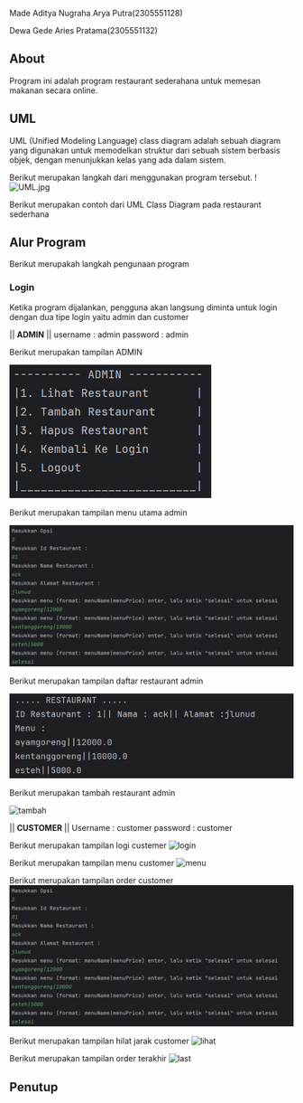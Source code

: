 
Made Aditya Nugraha Arya Putra(2305551128)

Dewa Gede Aries Pratama(2305551132)
## About

Program ini adalah program restaurant sederahana untuk memesan makanan secara online.

## UML

UML (Unified Modeling Language) class diagram adalah sebuah diagram yang digunakan untuk memodelkan struktur dari sebuah sistem berbasis objek, dengan menunjukkan kelas yang ada dalam sistem.

Berikut merupakan langkah dari menggunakan program tersebut.
!![UML.jpg](img%2FUML.jpg)

Berikut merupakan contoh dari UML Class Diagram pada restaurant sederhana

## Alur Program
Berikut merupakah langkah pengunaan program

### Login
Ketika program dijalankan, pengguna akan langsung diminta untuk login dengan dua tipe login yaitu admin dan customer

|| **ADMIN** ||
username : admin
password : admin

Berikut merupakan tampilan ADMIN

![Admin.png](img%2FAdmin.png)

Berikut merupakan tampilan menu utama admin

![Order.png](img%2FOrder.png)

Berikut merupakan tampilan daftar restaurant admin

![Restaurant.png](img%2FRestaurant.png)

Berikut merupakan tambah restaurant admin

![tambah](/img/tambah%20menu.png "tambah")

|| **CUSTOMER** ||
Username : customer
password : customer

Berikut merupakan tampilan logi custemer
![login](/img/customer%20login.png "lgin")

Berikut merupakan tampilan menu customer
![menu](/img/menu.png "menu")

Berikut merupakan tampilan order customer
![order](/img/order.png "order")

Berikut merupakan tampilan hilat jarak customer
![lihat](/img/jarak.png "lihst")

Berikut merupakan tampilan order terakhir
![last](/img/last.png "last")


## Penutup


